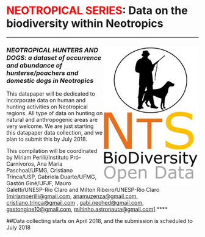 # <span style="color:red">NEOTROPICAL SERIES</span>: Data on the biodiversity within Neotropics
--------------------------------------------------------
### ***<img align="right" width="250" src="nts_v02_hunters_dogs1.jpg">NEOTROPICAL HUNTERS AND DOGS: a dataset of occurrence and abundance of hunterse/poachers and domestic dogs in Neotropics***

This datapaper will be dedicated to incorporate data on human and hunting activities on Neotropical regions. All type of data on hunting on natural and anthropogenic areas are very welcome. We are just starting this datapaper data collection, and we plan to submit this by July 2018. 

This compilation will be coordinated by Miriam Perilli/Instituto Pró-Carnívoros, Ana Maria Paschoal/UFMG, Cristiano Trinca/USP, Gabriela Duarte/UFMG, Gastón Giné/UFJF, Mauro Galetti/UNESP-Rio Claro and Milton Ribeiro/UNESP-Rio Claro [miriamperilli@gmail.com, anamuzenza@gmail.com, cristiano.trinca@gmail.com , [gabi.neohed@gmail.com](mailto:gabi.neohed@gmail.com), gastongine10@gmail.com, miltinho.astronauta@gmail.com].****

##Data collecting starts on April 2018, and the submission is scheduled to July 2018




